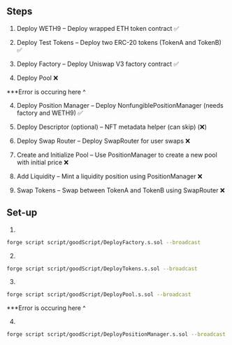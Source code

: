 ## Steps

1. Deploy WETH9 – Deploy wrapped ETH token contract ✅ 

2. Deploy Test Tokens – Deploy two ERC-20 tokens (TokenA and TokenB) ✅ 

3. Deploy Factory – Deploy Uniswap V3 factory contract ✅

4. Deploy Pool ❌

***Error is occuring here ^

4. Deploy Position Manager – Deploy NonfungiblePositionManager (needs factory and WETH9) ✅

5. Deploy Descriptor (optional) – NFT metadata helper (can skip) (❌)

6. Deploy Swap Router – Deploy SwapRouter for user swaps ❌

7. Create and Initialize Pool – Use PositionManager to create a new pool with initial price ❌
 
8. Add Liquidity – Mint a liquidity position using PositionManager ❌

9. Swap Tokens – Swap between TokenA and TokenB using SwapRouter ❌

## Set-up

1. 
```bash 
forge script script/goodScript/DeployFactory.s.sol --broadcast
```

2. 
``` bash
forge script script/goodScript/DeployTokens.s.sol --broadcast
```

3. 
``` bash
forge script script/goodScript/DeployPool.s.sol --broadcast
```

***Error is occuring here ^

4.
```bash
forge script script/goodScript/DeployPositionManager.s.sol --broadcast
```


